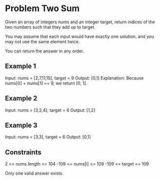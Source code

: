 # Problem Two Sum

Given an array of integers nums and an integer target, return indices of the two numbers such that they add up to target.

You may assume that each input would have exactly one solution, and you may not use the same element twice.

You can return the answer in any order.

## Example 1

Input: nums = [2,7,11,15], target = 9
Output: [0,1]
Explanation: Because nums[0] + nums[1] == 9, we return [0, 1].

## Example 2

Input: nums = [3,2,4], target = 6
Output: [1,2]

## Example 3

Input: nums = [3,3], target = 6
Output: [0,1]

## Constraints

2 <= nums.length <= 104
-109 <= nums[i] <= 109
-109 <= target <= 109

Only one valid answer exists.